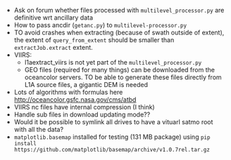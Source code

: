 - Ask on forum whether files processed with `multilevel_processor.py` are definitive wrt ancillary data
- How to pass ancdir (`getanc.py`) to `multilevel-processor.py`
- TO avoid crashes when extracting (because of swath outside of extent), the extent of `query_from_extent` should be smaller than `extractJob.extract` extent.
- VIIRS:
    - l1aextract_viirs is not yet part of the `multilevel_processor.py`
    - GEO files (required for many things) can be downloaded from the oceancolor servers. TO be able to generate these files directly from L1A source files, a gigantic DEM is needed
- Lots of algorithms with formulas here http://oceancolor.gsfc.nasa.gov/cms/atbd
- VIIRS nc files have internal compression (I think)
- Handle sub files in download updating mode??
- Would it be possible to symlink all drives to have a vituarl satmo root with all the data?
- `matplotlib.basemap` installed for testing (131 MB package) using `pip install https://github.com/matplotlib/basemap/archive/v1.0.7rel.tar.gz`